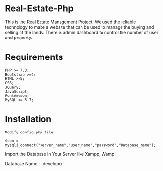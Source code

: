 # Real-Estate-Php



This is the Real Estate Management Project. We used the reliable technology to make a website that can be used to manage the buying and selling of the lands.
There is admin dashboard to control the number of user and property.

# Requirements

    PHP >= 7.3;
    Bootstrap >=4;
    HTML >=5;
    CSS;
    JQuery;
    JavaScript;
    FontAwesom;
    MySQL >= 5.7;


# Installation

    Modify config.php file

    $con = mysqli_connect("server_name","user_name","password","Database_name");

Import the Database in Your Server like Xampp, Wamp

Database Name -: developer

